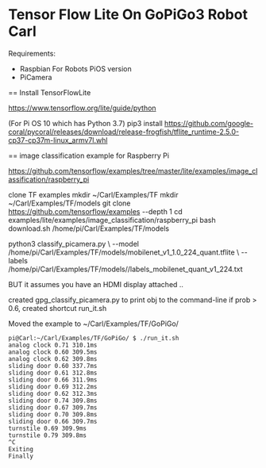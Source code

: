# Tensor Flow Lite On GoPiGo3 Robot Carl

Requirements:
- Raspbian For Robots PiOS version 
- PiCamera


== Install TensorFlowLite

https://www.tensorflow.org/lite/guide/python

(For Pi OS 10 which has Python 3.7)
pip3 install https://github.com/google-coral/pycoral/releases/download/release-frogfish/tflite_runtime-2.5.0-cp37-cp37m-linux_armv7l.whl


== image classification example for Raspberry Pi

https://github.com/tensorflow/examples/tree/master/lite/examples/image_classification/raspberry_pi

clone TF examples
mkdir ~/Carl/Examples/TF
mkdir ~/Carl/Examples/TF/models
git clone https://github.com/tensorflow/examples --depth 1
cd examples/lite/examples/image_classification/raspberry_pi
bash download.sh /home/pi/Carl/Examples/TF/models

python3 classify_picamera.py  \\
 --model /home/pi/Carl/Examples/TF/models/mobilenet_v1_1.0_224_quant.tflite  \\
 --labels /home/pi/Carl/Examples/TF/models//labels_mobilenet_quant_v1_224.txt

BUT it assumes you have an HDMI display attached ..


created gpg_classify_picamera.py to print obj to the command-line if prob > 0.6,
created shortcut run_it.sh

Moved the example to ~/Carl/Examples/TF/GoPiGo/  

```
pi@Carl:~/Carl/Examples/TF/GoPiGo/ $ ./run_it.sh 
analog clock 0.71 310.1ms
analog clock 0.60 309.5ms
analog clock 0.62 309.8ms
sliding door 0.60 337.7ms
sliding door 0.61 312.8ms
sliding door 0.66 311.9ms
sliding door 0.69 312.2ms
sliding door 0.62 312.3ms
sliding door 0.74 309.8ms
sliding door 0.67 309.7ms
sliding door 0.70 309.8ms
sliding door 0.66 309.7ms
turnstile 0.69 309.9ms
turnstile 0.79 309.8ms
^C
Exiting
Finally

```
